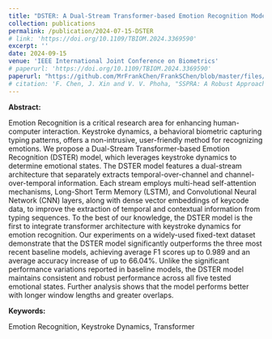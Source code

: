 ```yaml
---
title: "DSTER: A Dual-Stream Transformer-based Emotion Recognition Model through Keystrokes Dynamics"
collection: publications
permalink: /publication/2024-07-15-DSTER
# link: 'https://doi.org/10.1109/TBIOM.2024.3369590'
excerpt: ''
date: 2024-09-15
venue: 'IEEE International Joint Conference on Biometrics'
# paperurl: 'https://doi.org/10.1109/TBIOM.2024.3369590'
paperurl: "https://github.com/MrFrankChen/FrankSChen/blob/master/files/DSTER_A_Dual-Stream_Transformer-based_Emotion_Recognition_Model_through_Keystrokes_Dynamics.pdf"
# citation: 'F. Chen, J. Xin and V. V. Phoha, "SSPRA: A Robust Approach to Continuous Authentication Amidst Real-World Adversarial Challenges," in IEEE Transactions on Biometrics, Behavior, and Identity Science, doi: 10.1109/TBIOM.2024.3369590.'
---
```


**Abstract:**

Emotion Recognition is a critical research area for enhancing human-computer interaction. Keystroke dynamics, a behavioral biometric capturing typing patterns, offers a non-intrusive, user-friendly method for recognizing emotions. We propose a Dual-Stream Transformer-based Emotion Recognition (DSTER) model, which leverages keystroke dynamics to determine emotional states. The DSTER model features a dual-stream architecture that separately extracts temporal-over-channel and channel-over-temporal information. Each stream employs multi-head self-attention mechanisms, Long-Short Term Memory (LSTM), and Convolutional Neural Network (CNN) layers, along with dense vector embeddings of keycode data, to improve the extraction of temporal and contextual information from typing sequences. To the best of our knowledge, the DSTER model is the first to integrate transformer architecture with keystroke dynamics for emotion recognition. Our experiments on a widely-used fixed-text dataset demonstrate that the DSTER model significantly outperforms the three most recent baseline models, achieving average F1 scores up to 0.989 and an average accuracy increase of up to 66.04%. Unlike the significant performance variations reported in baseline models, the DSTER model maintains consistent and robust performance across all five tested emotional states. Further analysis shows that the model performs better with longer window lengths and greater overlaps.

**Keywords:**

Emotion Recognition, Keystroke Dynamics, Transformer

<!-- **Citation:**
<pre class="bibtex">
@ARTICLE{10449898,
    author={Chen, Frank and Xin, Jingyu and Phoha, Vir V.},
    journal={IEEE Transactions on Biometrics, Behavior, and Identity Science}, 
    title={SSPRA: A Robust Approach to Continuous Authentication Amidst Real-World Adversarial Challenges}, 
    year={2024},
    volume={},
    number={},
    pages={1-1},
    keywords={Authentication;Hidden Markov models;Data models;Behavioral sciences;Reliability;Fluctuations;Feature extraction;Continuous authentication;Multi-modality fusion;wearable devices;behavior biometrics;modality disconnection},
    doi={10.1109/TBIOM.2024.3369590}}
</pre>   -->